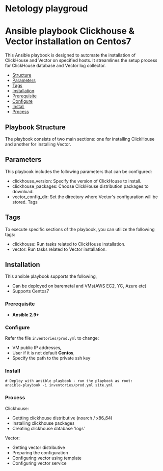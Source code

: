 # Netology playgroud
# Ansible playbook Clickhouse & Vector installation on Centos7

This Ansible playbook is designed to automate the installation of ClickHouse and Vector on specified hosts. It streamlines the setup process for ClickHouse database and Vector log collector.

- [Structure](#Structure)
- [Parameters](#Parameters)
- [Tags](#Tags)
- [Installation](#installation)
- [Prerequisite](#Prerequisite)
- [Configure](#Configure)
- [Install](#Install)
- [Process](#Process)

## Playbook Structure

The playbook consists of two main sections: one for installing ClickHouse and another for installing Vector.

## Parameters

This playbook includes the following parameters that can be configured:

- clickhouse_version: Specify the version of ClickHouse to install.
- clickhouse_packages: Choose ClickHouse distribution packages to download.
- vector_config_dir: Set the directory where Vector's configuration will be stored.
Tags

## Tags

To execute specific sections of the playbook, you can utilize the following tags:

- clickhouse: Run tasks related to ClickHouse installation.
- vector: Run tasks related to Vector installation.

## Installation

This ansible playbook supports the following,

- Can be deployed on baremetal and VMs(AWS EC2, YC, Azure etc)
- Supports Centos7

### Prerequisite

- **Ansible 2.9+**

### Configure

Refer the file `inventories/prod.yml` to change:
- VM public IP addresses,
- User if it is not default **Centos**,
- Specify the path to the private ssh key

### Install


    # Deploy with ansible playbook - run the playbook as root:
    ansible-playbook -i inventories/prod.yml site.yml

### Process

Clickhouse:
- Gettting clickhouse distributive (noarch / x86_64)
- Installing clickhouse packages
- Creating clickhouse database 'logs'

Vector:
- Getting vector distributive
- Preparing the configuration
- Configuring vector using template
- Configuring vector service


